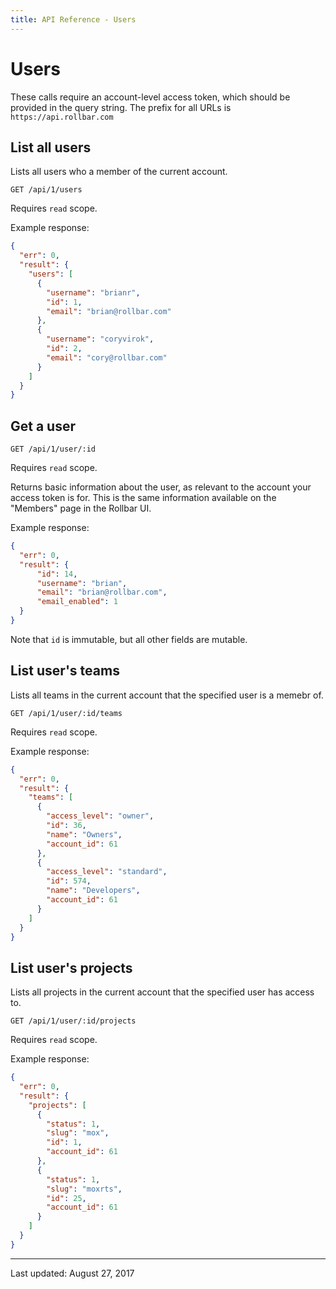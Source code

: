 ```yaml
---
title: API Reference - Users
---
```


# Users

These calls require an account-level access token, which should be provided in the query string.
The prefix for all URLs is `https://api.rollbar.com`


## List all users

Lists all users who a member of the current account.

    GET /api/1/users

Requires `read` scope.    

Example response:

```json
{
  "err": 0,
  "result": {
    "users": [
      {
        "username": "brianr",
        "id": 1,
        "email": "brian@rollbar.com"
      },
      {
        "username": "coryvirok",
        "id": 2,
        "email": "cory@rollbar.com"
      }
    ]
  }
}
```


## Get a user

    GET /api/1/user/:id

Requires `read` scope.

Returns basic information about the user, as relevant to the account your access token is for.
This is the same information available on the "Members" page in the Rollbar UI.

Example response:

```json
{
  "err": 0,
  "result": {
      "id": 14,
      "username": "brian",
      "email": "brian@rollbar.com",
      "email_enabled": 1
  }
}
```

Note that `id` is immutable, but all other fields are mutable.


## List user's teams

Lists all teams in the current account that the specified user is a memebr of.

    GET /api/1/user/:id/teams

Requires `read` scope.

Example response:

```json
{
  "err": 0,
  "result": {
    "teams": [
      {
        "access_level": "owner",
        "id": 36,
        "name": "Owners",
        "account_id": 61
      },
      {
        "access_level": "standard",
        "id": 574,
        "name": "Developers",
        "account_id": 61
      }
    ]
  }
}
```


## List user's projects

Lists all projects in the current account that the specified user has access to.

    GET /api/1/user/:id/projects

Requires `read` scope.

Example response:

```json
{
  "err": 0,
  "result": {
    "projects": [
      {
        "status": 1,
        "slug": "mox",
        "id": 1,
        "account_id": 61
      },
      {
        "status": 1,
        "slug": "moxrts",
        "id": 25,
        "account_id": 61
      }
    ]
  }
}
```

-----
Last updated: August 27, 2017
